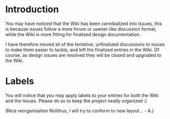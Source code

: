 # Introduction #

You may have noticed that the Wiki has been cannibalized into Issues, this is because issues follow a more forum or usenet-like discussion format, while the Wiki is more fitting for finalized design documentation.

I have therefore moved all of the tentative, unfinalized discussions to issues to make them easier to tackle, and left the finalized entries in the Wiki. Of course, as design issues are resolved they will be closed and upgraded to the Wiki.

# Labels #

You will notice that you may apply labels to your entries for both the Wiki and the Issues. Please do so to keep the project neatly organized :)

(Nice reorganisation Nolithus, I will try to conform to new layout... - A.)